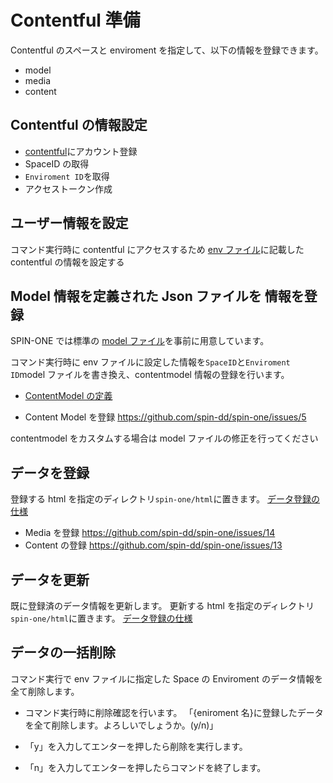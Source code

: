 # Contentful 準備

Contentful のスペースと enviroment を指定して、以下の情報を登録できます。

- model
- media
- content

## Contentful の情報設定

- [contentful](https://www.contentful.com/)にアカウント登録
- SpaceID の取得
- `Enviroment ID`を取得
- アクセストークン作成

## ユーザー情報を設定

コマンド実行時に contentful にアクセスするため
[env ファイル](../Gatsby/envfile.md)に記載した contentful の情報を設定する

## Model 情報を定義された Json ファイルを 情報を登録

SPIN-ONE では標準の [model ファイル](../../../data/contentful/contentmodel.json)を事前に用意しています。

コマンド実行時に env ファイルに設定した情報を`SpaceID`と`Enviroment ID`model ファイルを書き換え、contentmodel 情報の登録を行います。

- [ContentModel の定義](./ContentModel/readme.md)

- Content Model を登録 <https://github.com/spin-dd/spin-one/issues/5>

contentmodel をカスタムする場合は model ファイルの修正を行ってください

## データを登録

登録する html を指定のディレクトリ`spin-one/html`に置きます。
[データ登録の仕様](./Import/readme.md)

- Media を登録 <https://github.com/spin-dd/spin-one/issues/14>
- Content の登録 <https://github.com/spin-dd/spin-one/issues/13>

## データを更新

既に登録済のデータ情報を更新します。
更新する html を指定のディレクトリ`spin-one/html`に置きます。
[データ登録の仕様](./Import/readme.md)

## データの一括削除

コマンド実行で env ファイルに指定した Space の Enviroment のデータ情報を全て削除します。

- コマンド実行時に削除確認を行います。
  「{eniroment 名}に登録したデータを全て削除します。よろしいでしょうか。(y/n)」

- 「y」を入力してエンターを押したら削除を実行します。

- 「n」を入力してエンターを押したらコマンドを終了します。
